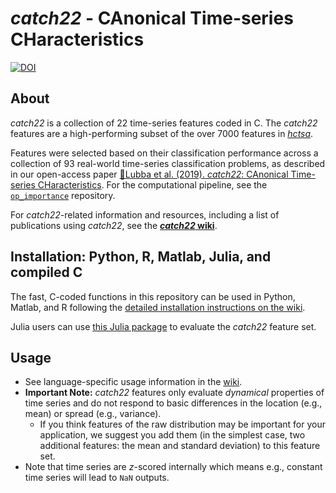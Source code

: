 # _catch22_ - CAnonical Time-series CHaracteristics

[![DOI](https://zenodo.org/badge/146194807.svg)](https://zenodo.org/badge/latestdoi/146194807)

## About

_catch22_ is a collection of 22 time-series features coded in C.
The _catch22_ features are a high-performing subset of the over 7000 features in [_hctsa_](https://github.com/benfulcher/hctsa).

Features were selected based on their classification performance across a collection of 93 real-world time-series classification problems, as described in our open-access paper [&#x1F4D7;Lubba et al. (2019). _catch22_: CAnonical Time-series CHaracteristics](https://doi.org/10.1007/s10618-019-00647-x).
For the computational pipeline, see the [`op_importance`](https://github.com/chlubba/op_importance) repository.

For _catch22_-related information and resources, including a list of publications using _catch22_, see the [___catch22_ wiki__](https://github.com/chlubba/catch22/wiki).

## Installation: Python, R, Matlab, Julia, and compiled C

The fast, C-coded functions in this repository can be used in Python, Matlab, and R following the [detailed installation instructions on the wiki](https://github.com/chlubba/catch22/wiki/Installation-and-Testing).

Julia users can use [this Julia package](https://github.com/brendanjohnharris/Catch22.jl) to evaluate the _catch22_ feature set.

## Usage

- See language-specific usage information in the [wiki](https://github.com/chlubba/catch22/wiki/Installation-and-Testing).
- __Important Note:__ _catch22_ features only evaluate _dynamical_ properties of time series and do not respond to basic differences in the location (e.g., mean) or spread (e.g., variance).
  - If you think features of the raw distribution may be important for your application, we suggest you add them (in the simplest case, two additional features: the mean and standard deviation) to this feature set.
- Note that time series are _z_-scored internally which means e.g., constant time series will lead to `NaN` outputs.

